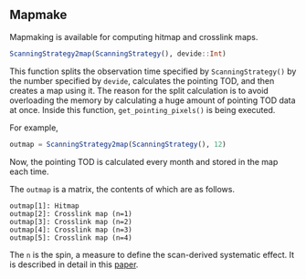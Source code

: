 ## Mapmake

Mapmaking is available for computing hitmap and crosslink maps.
```julia
ScanningStrategy2map(ScanningStrategy(), devide::Int)
```
This function splits the observation time specified by `ScanningStrategy()` by the number specified by `devide`, calculates the pointing TOD, and then creates a map using it.
The reason for the split calculation is to avoid overloading the memory by calculating a huge amount of pointing TOD data at once.
Inside this function, `get_pointing_pixels()` is being executed.

For example,
```julia
outmap = ScanningStrategy2map(ScanningStrategy(), 12)
```
Now, the pointing TOD is calculated every month and stored in the map each time.

The `outmap` is a matrix, the contents of which are as follows.
```
outmap[1]: Hitmap
outmap[2]: Crosslink map (n=1)
outmap[3]: Crosslink map (n=2)
outmap[4]: Crosslink map (n=3)
outmap[5]: Crosslink map (n=4)
```
The `n` is the spin, a measure to define the scan-derived systematic effect. It is described in detail in this [paper](https://arxiv.org/abs/2008.00011).